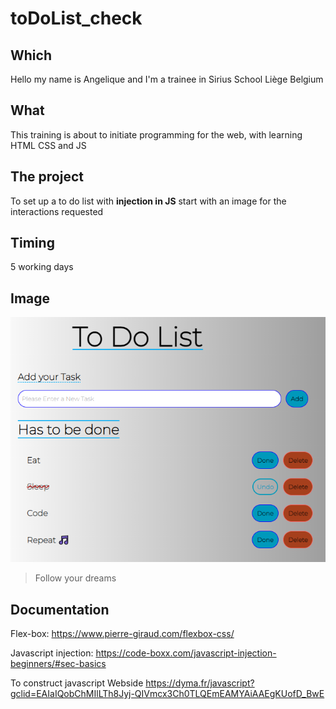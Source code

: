 
# toDoList_check

## Which

Hello my name is Angelique and I'm a trainee in Sirius School Liège Belgium

## What

This training is about to initiate programming for the web, with learning HTML CSS and JS

## The project

To set up a to do list with **injection in JS** start with an image for the interactions requested

## Timing

5 working days

## Image

![model of the To do List requested](./resources/images/ToDoListOldLucas.png)

> Follow your dreams

## Documentation

Flex-box:
https://www.pierre-giraud.com/flexbox-css/

Javascript injection:
https://code-boxx.com/javascript-injection-beginners/#sec-basics

To construct javascript Webside
https://dyma.fr/javascript?gclid=EAIaIQobChMIlLTh8Jyj-QIVmcx3Ch0TLQEmEAMYAiAAEgKUofD_BwE

